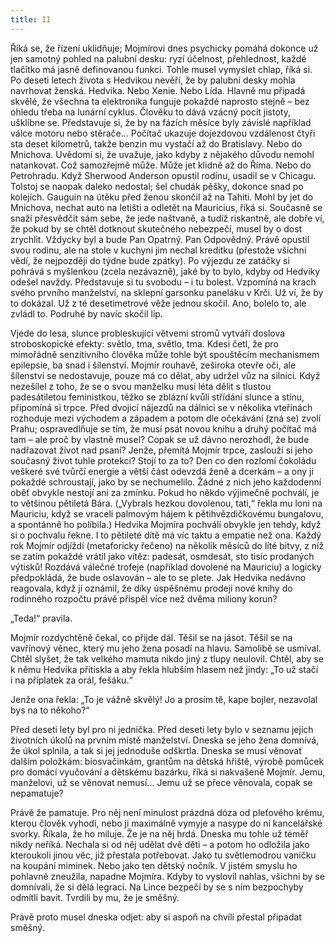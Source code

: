 ```yaml
---
title: II
---
```


Říká se, že řízení uklidňuje; Mojmírovi dnes psychicky pomáhá dokonce už jen samotný pohled na palubní desku: ryzí účelnost, přehlednost, každé tlačítko má jasně definovanou funkci. Tohle musel vymyslet chlap, říká si. Po deseti letech života s Hedvikou nevěří, že by palubní desky mohla navrhovat ženská. Hedvika. Nebo Xenie. Nebo Lída. Hlavně mu připadá skvělé, že všechna ta elektronika funguje pokaždé naprosto stejně – bez ohledu třeba na lunární cyklus. Člověku to dává vzácný pocit jistoty, ušklíbne se. Představuje si, že by na fázích měsíce byly závislé například válce motoru nebo stěrače... Počítač ukazuje dojezdovou vzdálenost čtyři sta deset kilometrů, takže benzin mu vystačí až do Bratislavy. Nebo do Mnichova. Uvědomí si, že uvažuje, jako kdyby z nějakého důvodu nemohl natankovat. Což samozřejmě může. Může jet klidně až do Říma. Nebo do Petrohradu. Když Sherwood Anderson opustil rodinu, usadil se v Chicagu. Tolstoj se naopak daleko nedostal; šel chudák pěšky, dokonce snad po kolejích. Gauguin na útěku před ženou skončil až na Tahiti. Mohl by jet do Mnichova, nechat auto na letišti a odletět na Mauricius, říká si. Současně se snaží přesvědčit sám sebe, že jede naštvaně, a tudíž riskantně, ale dobře ví, že pokud by se chtěl dotknout skutečného nebezpečí, musel by o dost zrychlit. Vždycky byl a bude Pan Opatrný. Pan Odpovědný. Právě opustil svou rodinu, ale na stole v kuchyni jim nechal kreditku (přestože všichni vědí, že nejpozději do týdne bude zpátky). Po výjezdu ze zatáčky si pohrává s myšlenkou (zcela nezávazně), jaké by to bylo, kdyby od Hedviky odešel navždy. Představuje si tu svobodu – i tu bolest. Vzpomíná na krach svého prvního manželství, na sklepní garsonku paneláku v Krči. Už ví, že by to dokázal. Už z té desetimetrové věže jednou skočil. Ano, bolelo to, ale zvládl to. Podruhé by navíc skočil líp.

Vjede do lesa, slunce probleskující větvemi stromů vytváří do­slova stroboskopické efekty: světlo, tma, světlo, tma. Kdesi četl, že pro mimořádně senzitivního člověka může tohle být spouštěcím mechanismem epilepsie, ba snad i šílenství. Mojmír rouhavě, zeširoka otevře oči, ale šílenství se nedostavuje, pouze má co dělat, aby udržel vůz na silnici. Když nezešílel z toho, že se o svou manželku musí léta dělit s tlustou padesátiletou feministkou, těžko se zblázní kvůli střídání slunce a stínu, připomíná si trpce. Před dvojicí nájezdů na dálnici se v několika vteřinách rozhoduje mezi východem a západem a potom dle očekávání (zná se) zvolí Prahu; ospravedlňuje se tím, že musí psát novou knihu a druhý počítač má tam – ale proč by vlastně musel? Copak se už dávno nerozhodl, že bude nadřazovat život nad psaní? Jenže, přemítá Mojmír trpce, zaslouží si jeho současný život tuhle protekci? Stojí to za to? Den co den rozlomí čokoládu veškeré své tvůrčí energie a větší část odevzdá ženě a dcerkám – a ony ji pokaždé schroustají, jako by se nechumelilo. Žádné z nich jeho každodenní oběť obvykle nestojí ani za zmínku. Pokud ho někdo výjimečně pochválí, je to většinou pětiletá Bára. („Vybrals hezkou dovolenou, tati,“ řekla mu loni na Mauriciu, když se vraceli palmovým hájem k pětihvězdičkovému bungalovu, a spontánně ho políbila.) Hedvika Mojmíra pochválí obvykle jen tehdy, když si o pochvalu řekne. I to pětileté dítě má víc taktu a empatie než ona. Každý rok Mojmír odjíždí (metaforicky řečeno) na několik měsíců do líté bitvy, z níž se zatím pokaždé vrátil jako vítěz: padesát, osmdesát, sto tisíc prodaných výtisků! Rozdává válečné trofeje (například dovolené na Mauriciu) a logicky předpokládá, že bude oslavován – ale to se plete. Jak Hedvika nedávno reagovala, když jí oznámil, že díky úspěšnému prodeji nové knihy do rodinného rozpočtu právě přispěl více než dvěma miliony korun?

„Teda!“ pravila.

Mojmír rozdychtěně čekal, co přijde dál. Těšil se na jásot. Těšil se na vavřínový věnec, který mu jeho žena posadí na hlavu. Samolibě se usmíval. Chtěl slyšet, že tak velkého mamuta nikdo jiný z tlupy neulovil. Chtěl, aby se k němu Hedvika přitiskla a aby řekla hlubším hlasem než jindy: „To už stačí i na příplatek za orál, fešáku.“

Jenže ona řekla: „To je vážně skvělý! Jo a prosím tě, kape bojler, nezavolal bys na to někoho?“

Před deseti lety byl pro ni jednička. Před deseti lety bylo v seznamu jejích životních úkolů na prvním místě manželství. Dneska se jeho žena domnívá, že úkol splnila, a tak si jej jednoduše odškrtla. Dneska se musí věnovat dalším položkám: biosvačinkám, grantům na dětská hřiště, výrobě pomůcek pro domácí vyučování a dětskému bazárku, říká si nakvašeně Mojmír. Jemu, manželovi, už se věnovat nemusí... Jemu už se přece věnovala, copak se nepamatuje?

Právě že pamatuje. Pro něj není minulost prázdná dóza od pleťového krému, kterou člověk vyhodí, nebo ji maximálně vymyje a nasype do ní kancelářské svorky. Říkala, že ho miluje. Že je na něj hrdá. Dneska mu tohle už téměř nikdy neříká. Nechala si od něj udělat dvě děti – a potom ho odložila jako kteroukoli jinou věc, již přestala potřebovat. Jako tu světlemodrou vaničku na koupání miminek. Nebo jako ten dětský nočník. V jistém smyslu ho pohlavně zneužila, napadne Mojmíra. Kdyby to vyslovil nahlas, všichni by se domnívali, že si dělá legraci. Na Lince bezpečí by se s ním bezpochyby odmítli bavit. Tvrdili by mu, že je směšný.

Právě proto musel dneska odjet: aby si aspoň na chvíli přestal připadat směšný.
